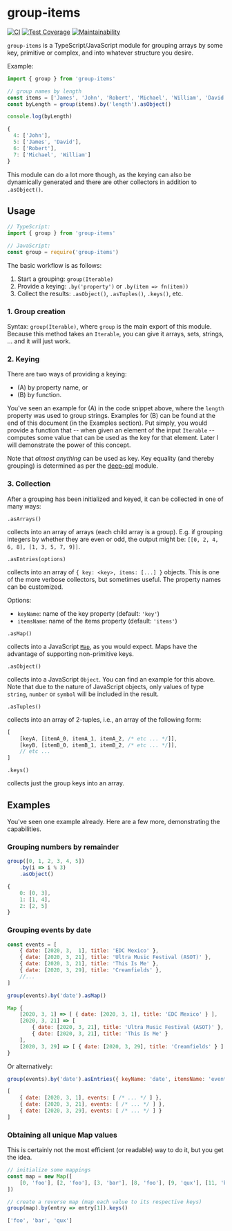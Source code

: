 # group-items

[![CI](https://github.com/meyfa/group-items/actions/workflows/main.yml/badge.svg)](https://github.com/meyfa/group-items/actions/workflows/main.yml)
[![Test Coverage](https://api.codeclimate.com/v1/badges/5935873a1c2a7f1ac334/test_coverage)](https://codeclimate.com/github/meyfa/group-items/test_coverage)
[![Maintainability](https://api.codeclimate.com/v1/badges/5935873a1c2a7f1ac334/maintainability)](https://codeclimate.com/github/meyfa/group-items/maintainability)

`group-items` is a TypeScript/JavaScript module for grouping arrays by some
key, primitive or complex, and into whatever structure you desire.

Example:

```js
import { group } from 'group-items'

// group names by length
const items = ['James', 'John', 'Robert', 'Michael', 'William', 'David']
const byLength = group(items).by('length').asObject()

console.log(byLength)
```

```js
{
  4: ['John'],
  5: ['James', 'David'],
  6: ['Robert'],
  7: ['Michael', 'William']
}
```

This module can do a lot more though, as the keying can also be dynamically
generated and there are other collectors in addition to `.asObject()`.


## Usage

```js
// TypeScript:
import { group } from 'group-items'

// JavaScript:
const group = require('group-items')
```

The basic workflow is as follows:

1. Start a grouping: `group(Iterable)`
2. Provide a keying: `.by('property')` or `.by(item => fn(item))`
3. Collect the results: `.asObject()`, `.asTuples()`, `.keys()`, etc.

### 1. Group creation

Syntax: `group(Iterable)`, where `group` is the main export of this module.
Because this method takes an `Iterable`, you can give it arrays, sets, strings,
... and it will just work.

### 2. Keying

There are two ways of providing a keying:

* (A) by property name, or
* (B) by function.

You've seen an example for (A) in the code snippet above, where the `length`
property was used to group strings. Examples for (B) can be found at the end
of this document (in the Examples section). Put simply, you would provide a
function that -- when given an element of the input `Iterable` -- computes
some value that can be used as the key for that element.
Later I will demonstrate the power of this concept.

Note that *almost anything* can be used as key. Key equality (and thereby
grouping) is determined as per the
[deep-eql](https://github.com/chaijs/deep-eql) module.

### 3. Collection

After a grouping has been initialized and keyed, it can be collected in one of
many ways:

`.asArrays()`

collects into an array of arrays (each child array is a group).
E.g. if grouping integers by whether they are even or odd, the output might be:
`[[0, 2, 4, 6, 8], [1, 3, 5, 7, 9]]`.

`.asEntries(options)`

collects into an array of `{ key: <key>, items: [...] }` objects. This is one
of the more verbose collectors, but sometimes useful. The property names can be
customized.

Options:

- `keyName`: name of the key property (default: `'key'`)
- `itemsName`: name of the items property (default: `'items'`)

`.asMap()`

collects into a JavaScript
[`Map`](https://developer.mozilla.org/en-US/docs/Web/JavaScript/Reference/Global_Objects/Map),
as you would expect. Maps have the advantage of supporting non-primitive keys.

`.asObject()`

collects into a JavaScript `Object`. You can find an example for this above.
Note that due to the nature of JavaScript objects, only values of type
`string`, `number` or `symbol` will be included in the result.

`.asTuples()`

collects into an array of 2-tuples, i.e., an array of the following form:

```js
[
    [keyA, [itemA_0, itemA_1, itemA_2, /* etc ... */]],
    [keyB, [itemB_0, itemB_1, itemB_2, /* etc ... */]],
    // etc ...
]
```

`.keys()`

collects just the group keys into an array.


## Examples

You've seen one example already. Here are a few more, demonstrating the
capabilities.

### Grouping numbers by remainder

```js
group([0, 1, 2, 3, 4, 5])
    .by(i => i % 3)
    .asObject()
```

```js
{
    0: [0, 3],
    1: [1, 4],
    2: [2, 5]
}
```

### Grouping events by date

```js
const events = [
    { date: [2020, 3,  1], title: 'EDC Mexico' },
    { date: [2020, 3, 21], title: 'Ultra Music Festival (ASOT)' },
    { date: [2020, 3, 21], title: 'This Is Me' },
    { date: [2020, 3, 29], title: 'Creamfields' },
    //...
]

group(events).by('date').asMap()
```

```js
Map {
    [2020, 3, 1] => [ { date: [2020, 3, 1], title: 'EDC Mexico' } ],
    [2020, 3, 21] => [
        { date: [2020, 3, 21], title: 'Ultra Music Festival (ASOT)' },
        { date: [2020, 3, 21], title: 'This Is Me' }
    ],
    [2020, 3, 29] => [ { date: [2020, 3, 29], title: 'Creamfields' } ]
}
```

Or alternatively:

```js
group(events).by('date').asEntries({ keyName: 'date', itemsName: 'events' })
```

```js
[
    { date: [2020, 3, 1], events: [ /* ... */ ] },
    { date: [2020, 3, 21], events: [ /* ... */ ] },
    { date: [2020, 3, 29], events: [ /* ... */ ] }
]
```

### Obtaining all unique Map values

This is certainly not the most efficient (or readable) way to do it, but you get
the idea.

```js
// initialize some mappings
const map = new Map([
    [0, 'foo'], [2, 'foo'], [3, 'bar'], [8, 'foo'], [9, 'qux'], [11, 'bar']
])

// create a reverse map (map each value to its respective keys)
group(map).by(entry => entry[1]).keys()
```

```js
['foo', 'bar', 'qux']
```
